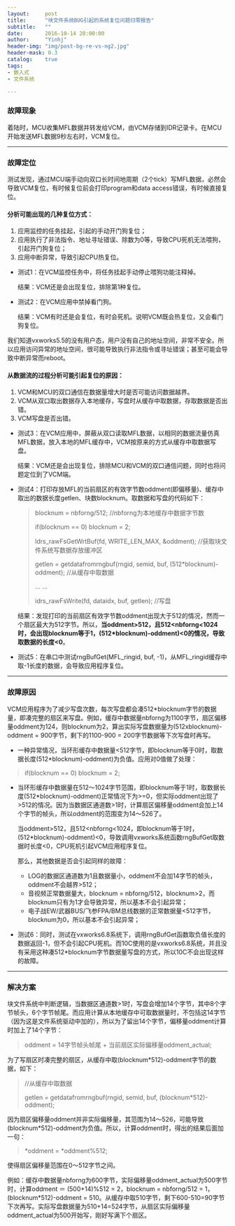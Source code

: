 ```yaml
---
layout:     post
title:      "块文件系统BUG引起的系统复位问题归零报告"
subtitle:   ""
date:       2016-10-14 20:00:00
author:     "Yinhj"
header-img: "img/post-bg-re-vs-ng2.jpg"
header-mask: 0.3
catalog:    true
tags:
- 嵌入式
- 文件系统

---
```


### 故障现象

着陆时，MCU收集MFL数据并转发给VCM，由VCM存储到IDR记录卡。在MCU开始发送MFL数据9秒左右时，VCM复位。

---

### 故障定位

测试发现，通过MCU端手动向双口长时间地周期（2个tick）写MFL数据，必然会导致VCM复位，有时候复位前会打印program和data access错误，有时候直接复位。

#### 分析可能出现的几种复位方式：

1. 应用监控的任务挂起，引起的手动开门狗复位；
2. 应用执行了非法指令、地址寻址错误、除数为0等，导致CPU死机无法喂狗，引起开门狗复位；
3. 应用中断异常，导致引起CPU热复位。


* 测试1：在VCM监控任务中，将任务挂起手动停止喂狗功能注释掉。

  结果：VCM还是会出现复位，排除第1种复位。

* 测试2：在VCM应用中禁掉看门狗。

  结果：VCM有时还是会复位，有时会死机。说明VCM既会热复位，又会看门狗复位。

我们知道vxworks5.5的没有用户态，用户没有自己的地址空间，非常不安全。所以应用访问异常的地址空间，很可能导致执行非法指令或寻址错误；甚至可能会导致中断异常而reboot。

#### 从数据流的过程分析可能引起复位的原因：


1. VCM和MCU的双口通信在数据量增大时是否可能访问数据越界。
2. VCM从双口取出数据存入本地缓存，写盘时从缓存中取数据，存取数据是否出错。
3. VCM写盘是否出错。


* 测试3：在VCM应用中，屏蔽从双口读取MFL数据，以相同的数据流量仿真MFL数据，放入本地的MFL缓存中，VCM按原来的方式从缓存中取数据写盘。

  结果：VCM还是会出现复位，排除MCU和VCM的双口通信问题，同时也将问题定位到了VCM端。

* 测试4：打印存放MFL的当前扇区的有效字节数oddment(即偏移量)、缓存中取出的数据长度getlen、块数blocknum。取数据和写盘的代码如下：

  > blocknum = nbforng/512;	//nbforng为本地缓存中数据字节数
  >
  > if(blocknum == 0) blocknum = 2;
  >
  > ldrs_rawFsGetWrtBuf(fd, WRITE_LEN_MAX, &oddment);	//获取块文件系统写数据存放缓冲区
  >
  > getlen = getdatafromrngbuf(rngid, semid, buf, (512*blocknum)-oddment);	//从缓存中取数据
  >
  > … ...
  >
  > idrs_rawFsWrite(fd, dataidx, buf, getlen);		//写盘

  结果：发现打印的当前扇区有效字节数oddment出现大于512的情况，然而一个扇区最大为512字节。所以，**当oddment>512，且512<nbforng<1024时，会出现blocknum等于1，(512*blocknum)-oddment)<0的情况，导致取数据的长度<0**。

* 测试5：在串口中测试rngBufGet(MFL_ringid, buf, -1)，从MFL_ringid缓存中取-1长度的数据，会导致应用程序复位。

---

### 故障原因

VCM应用程序为了减少写盘次数，每次写盘都会凑512*blocknum字节的数据量，即凑完整的扇区来写盘。例如，缓存中数据量nbforng为1100字节，扇区偏移量oddment为124，则blocknum为2，算出实际写盘数据量为(512xblocknum)-oddment = 900字节，剩下的1100-900 = 200字节数据等下次写盘时再写。

* 一种异常情况，当环形缓存中数据量<512字节，即blocknum等于0时，取数据长度(512*blocknum)-oddment)为负值。应用对0值做了处理：

> if(blocknum == 0) blocknum = 2;

* 当环形缓存中数据量在512～1024字节范围，即blocknum等于1时，取数据长度(512*blocknum)-oddment)正常情况下为>=0，但实际oddment出现了>512的情况。因为当数据区通道数>1时，计算扇区偏移量oddment会加上14个字节的帧头，所以oddment的范围变为14～526了。

  当oddment>512，且512<nbforng<1024，即blocknum等于1时，(512*blocknum)-oddment)<0，导致调用vxworks系统函数rngBufGet取数据时长度<0，CPU死机引起VCM应用程序复位。

  那么，其他数据是否会引起同样的故障：

  * LOG的数据区通道数为1且数据量小，oddment不会加14字节的帧头，oddment不会越界>512；
  * 音视频正常数据量大，blocknum = nbforng/512，blocknum>2，而blocknum只有为1才会导致异常，所以基本不会引起异常；
  * 电子战EW/武器BUS/飞参FPA/BM总线数据的正常数据量<512字节，blocknum为0，所以基本不会引起异常；

* 测试6：同时，测试在vxworks6.8系统下，调用rngBufGet函数取负值长度的数据返回-1，但不会引起CPU死机。而10C使用的是vxworks6.8系统，并且没有采用这种凑512*blocknum字节数据量写盘的方式，所以10C不会出现这样的故障。

---

### 解决方案

块文件系统中判断逻辑，当数据区通道数>1时，写盘会增加14个字节，其中8个字节帧头，6个字节帧尾。而应用计算从本地缓存中可取数据量时，不包括这14字节（因为这是文件系统驱动中加的），所以为了留出14个字节，偏移量oddment计算时加上了14个字节：

> oddment = 14字节帧头帧尾 + 当前扇区实际偏移量oddment_actual;

为了写扇区时凑完整的扇区，从缓存中取(blocknum*512)-oddment字节的数据，如下：

> //从缓存中取数据
>
> getlen = getdatafromrngbuf(rngid, semid, buf, (blocknum*512)-oddment);

因为扇区偏移量oddment并非实际偏移量，其范围为14～526，可能导致(blocknum*512)-oddment为负值。所以，计算oddment时，得出的结果后面加一句：

> *oddment = *oddment%512;

使得扇区偏移量范围在0～512字节之间。

例如：缓存中数据量nbforng为600字节，实际偏移量oddment_actual为500字节时，计算oddment ＝ (500+14)%512 = 2，blocknum = nbforng/512 = 1，(blocknum*512)-oddment = 510。从缓存中取510字节，剩下600-510=90字节下次再写。实际写盘数据量为510+14=524字节，从扇区实际偏移量oddment_actual为500开始写，刚好写满下个扇区。